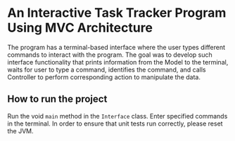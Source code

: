 # An Interactive Task Tracker Program Using MVC Architecture

The program has a terminal-based interface where the user types different commands to interact with the program. The goal was to develop such interface functionality that prints information from the Model to the terminal, waits for user to type a command, identifies the command, and calls Controller to perform corresponding action to manipulate the data.

## How to run the project
Run the void `main` method in the `Interface` class.
Enter specified commands in the terminal. In order to ensure that unit tests run correctly, please reset the JVM.
